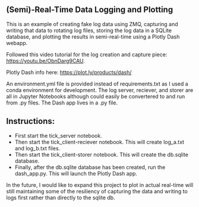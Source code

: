 ## (Semi)-Real-Time Data Logging and Plotting

This is an example of creating fake log data using ZMQ, capturing and writing that data to rotating log files, storing the log data in a SQLite database, and plotting the results in semi-real-time using a Plotly Dash webapp.

Followed this video tutorial for the log creation and capture piece: https://youtu.be/ObnDarg9CAU.

Plotly Dash info here: https://plot.ly/products/dash/

An environment.yml file is provided instead of requirements.txt as I used a conda environment for development.  The log server, reciever, and storer are all in Jupyter Notebooks although could easily be convertered to and run from .py files.  The Dash app lives in a .py file.  

## Instructions:

- First start the tick_server notebook.
- Then start the tick_client-reciever notebook.  This will create log_a.txt and log_b.txt files.
- Then start the tick_client-storer notebook.  This will create the db.sqlite database.
- Finally, after the db.sqlite database has been created, run the dash_app.py.  This will launch the Plotly Dash app.

In the future, I would like to expand this project to plot in actual real-time will still maintaining some of the resiliency of capturing the data and writing to logs first rather than directly to the sqlite db.
